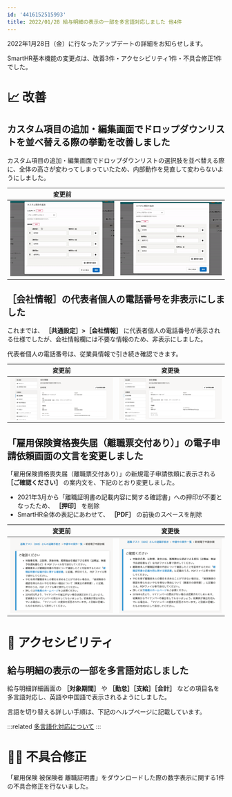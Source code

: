 ```yaml
---
id: '4416152515993'
title: 2022/01/28 給与明細の表示の一部を多言語対応しました 他4件
---
```

2022年1月28日（金）に行なったアップデートの詳細をお知らせします。

SmartHR基本機能の変更点は、改善3件・アクセシビリティ1件・不具合修正1件でした。

# 📈 改善

## カスタム項目の追加・編集画面でドロップダウンリストを並べ替える際の挙動を改善しました

カスタム項目の追加・編集画面でドロップダウンリストの選択肢を並べ替える際に、全体の高さが変わってしまっていたため、内部動作を見直して変わらないようにしました。

| 変更前 |   |
| --- | --- |
| ![](./ezgif-3-f3f4dccab0.gif) | ![](./ezgif-2-fba15b0914.gif) |

## ［会社情報］の代表者個人の電話番号を非表示にしました

これまでは、 **［共通設定］>［会社情報］** に代表者個人の電話番号が表示される仕様でしたが、会社情報欄には不要な情報のため、非表示にしました。

代表者個人の電話番号は、従業員情報で引き続き確認できます。

| 変更前 | 変更後 |
| --- | --- |
| ![](./__________2022-01-28_18_01_39.png) | ![](./__________2022-02-01_11_21_04.png) |

## 「雇用保険資格喪失届（離職票交付あり）」の電子申請依頼画面の文言を変更しました

「雇用保険資格喪失届（離職票交付あり）」の新規電子申請依頼に表示される **［ご確認ください］** の案内文を、下記のとおり変更しました。

- 2021年3月から「離職証明書の記載内容に関する確認書」への押印が不要となったため、 **［押印］** を削除
- SmartHR全体の表記にあわせて、 **［PDF］** の前後のスペースを削除

| 変更前 | 変更後 |
| --- | --- |
| ![](./150460376-523598d4-7946-4039-bc1d-7568ab4ca3d1.png) | ![](./151336892-6d9d11b8-0dd2-4d45-8aa6-72c1c6825482.png) |

# 🎢 アクセシビリティ

## 給与明細の表示の一部を多言語対応しました

給与明細詳細画面の **［対象期間］** や **［勤怠］［支給］［合計］** などの項目名を多言語対応し、英語や中国語で表示されるようにしました。

言語を切り替える詳しい手順は、下記のヘルプページに記載しています。

:::related
[多言語化対応について](https://knowledge.smarthr.jp/hc/ja/articles/360035659594)
:::

# 👨‍⚕️ 不具合修正

「雇用保険 被保険者 離職証明書」をダウンロードした際の数字表示に関する1件の不具合修正を行ないました。
